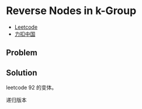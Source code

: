 # Reverse Nodes in k-Group

- [Leetcode](https://leetcode.com/problems/reverse-nodes-in-k-group)
- [力扣中国](https://leetcode.cn/problems/reverse-nodes-in-k-group)

## Problem

[](desc.md ':include')

## Solution

[](solution.h ':include :type=code cpp')

leetcode 92 的变体。

[](solution.cpp ':include :type=code cpp')

递归版本

[](recursion.cpp 'include :type=code cpp')
